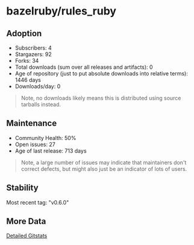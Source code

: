 # bazelruby/rules_ruby

## Adoption

- Subscribers: 4
- Stargazers: 92
- Forks: 34
- Total downloads (sum over all releases and artifacts): 0
- Age of repository (just to put absolute downloads into relative terms): 1446 days
- Downloads/day: 0

> Note, no downloads likely means this is distributed using source tarballs instead.

## Maintenance

- Community Health: 50%
- Open issues: 27
- Age of last release: 713 days

> Note, a large number of issues may indicate that maintainers don't correct defects, but might also
> just be an indicator of lots of users.

## Stability

Most recent tag: "v0.6.0"

## More Data

[Detailed Gitstats](/bazel-catalog/gitstats/bazelruby/rules_ruby)

